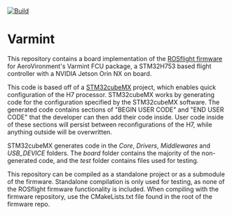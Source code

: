[![Build](https://github.com/rosflight/varmint/actions/workflows/build.yml/badge.svg)](https://github.com/rosflight/varmint/actions/workflows/build.yml)

# Varmint

This repository contains a board implementation of the [ROSflight firmware](https://github.com/rosflight/rosflight_firmware) for AeroVironment's Varmint FCU package, a STM32H753 based flight controller with a NVIDIA Jetson Orin NX on board. 

This code is based off of a [STM32cubeMX](https://www.st.com/en/development-tools/stm32cubemx.html) project, which enables quick configuration of the H7 processor. STM32cubeMX works by generating code for the configuration specified by the STM32cubeMX software. The generated code contains sections of "BEGIN USER CODE" and "END USER CODE" that the developer can then add their code inside. User code inside of these sections will persist between reconfigurations of the H7, while anything outside will be overwritten.

STM32cubeMX generates code in the *Core*, *Drivers*, *Middlewares* and *USB_DEVICE* folders. The *board* folder contains the majority of the non-generated code, and the *test* folder contains files used for testing.

This repository can be compiled as a standalone project or as a submodule of the firmware. Standalone compilation is only used for testing, as none of the ROSflight firmware functionality is included. When compiling with the firmware repository, use the CMakeLists.txt file found in the root of the firmware repo.
